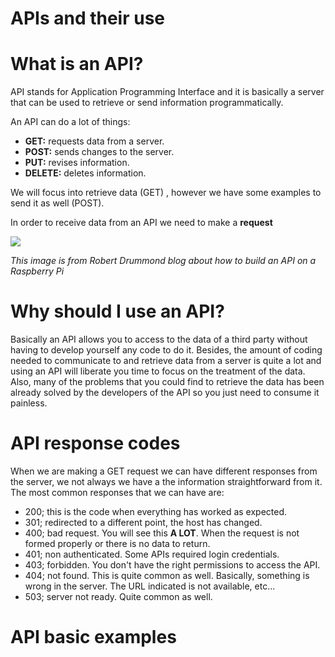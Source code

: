# APIs and their use

# What is an API?

API stands for Application Programming Interface and it is basically a server that can be used to retrieve or send information programmatically.

An API can do a lot of things: 
-   **GET:**  requests data from a server.
-   **POST:**  sends changes to the server.
-   **PUT:**  revises information.
-   **DELETE:**  deletes information.

We will focus into retrieve data (GET) , however we have some examples to send it as well (POST). 

In order to receive data from an API we need to make a **request**

![](https://hackernoon.com/hn-images/1*q9CRTmO258jWLsMZAd5JLw.png)

_This image is from Robert Drummond blog about how to build an API on a Raspberry Pi_

# Why should I use an API?
Basically an API allows you to access to the data of a third party without having to develop yourself any code to do it. Besides, the amount of coding needed to communicate to and retrieve data from a server is quite a lot and using an API will liberate you time to focus on the treatment of the data. 
Also, many of the problems that you could find to retrieve the data has been already solved by the developers of the API so you just need to consume it painless. 

# API response codes
When we are making a GET request we can have different responses from the server, we not always we have a the information straightforward from it. The most common responses that we can have are:

* 200; this is the code when everything has worked as expected.
* 301; redirected to a different point, the host has changed.
* 400; bad request. You will see this **A LOT**. When the request is not formed properly or there is no data to return. 
* 401; non authenticated. Some APIs required login credentials. 
* 403; forbidden. You don't have the right permissions to access the API. 
* 404; not found. This is quite common as well. Basically, something is wrong in the server. The URL indicated is not available, etc...
* 503; server not ready. Quite common as well. 

# API basic examples
